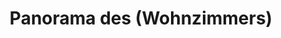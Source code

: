 ---
layout: panorama
parent: '/projects/private/between-the-mountains-and-the-city'
image: 'http://hub.acherno.com/svn/mezhdu-planinata-i-grada/Site/Panorami/Vladimir_Rez_Hol_Panorama_01.jpg'
title: 'Panorama des (Wohnzimmers)'
sitemap: false
---